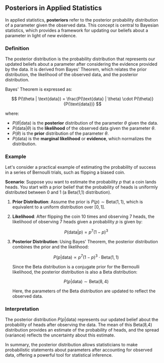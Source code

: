 ## Posteriors in Applied Statistics

In applied statistics, **posteriors** refer to the posterior probability distribution of a parameter given the observed data. This concept is central to Bayesian statistics, which provides a framework for updating our beliefs about a parameter in light of new evidence.

### Definition

The posterior distribution is the probability distribution that represents our updated beliefs about a parameter after considering the evidence provided by the data. It is derived from Bayes' Theorem, which relates the prior distribution, the likelihood of the observed data, and the posterior distribution.

Bayes' Theorem is expressed as:

$$
P(\theta | \text{data}) = \frac{P(\text{data} | \theta) \cdot P(\theta)}{P(\text{data})}
$$

where:
- $P(\theta | \text{data})$ is the **posterior** distribution of the parameter $\theta$ given the data.
- $P(\text{data} | \theta)$ is the **likelihood** of the observed data given the parameter $\theta$.
- $P(\theta)$ is the **prior** distribution of the parameter $\theta$.
- $P(\text{data})$ is the **marginal likelihood** or **evidence**, which normalizes the distribution.

### Example

Let's consider a practical example of estimating the probability of success in a series of Bernoulli trials, such as flipping a biased coin.

**Scenario**: Suppose you want to estimate the probability $p$ that a coin lands heads. You start with a prior belief that the probability of heads is uniformly distributed between 0 and 1 (a Beta(1,1) distribution).

1. **Prior Distribution**: Assume the prior is $P(p) \sim \text{Beta}(1,1)$, which is equivalent to a uniform distribution over $[0,1]$.

2. **Likelihood**: After flipping the coin 10 times and observing 7 heads, the likelihood of observing 7 heads given a probability $p$ is given by:

   $$
   P(\text{data} | p) = p^7 (1-p)^3
   $$

3. **Posterior Distribution**: Using Bayes' Theorem, the posterior distribution combines the prior and the likelihood:

   $$
   P(p | \text{data}) \propto p^7 (1-p)^3 \cdot \text{Beta}(1,1)
   $$

   Since the Beta distribution is a conjugate prior for the Bernoulli likelihood, the posterior distribution is also a Beta distribution:

   $$
   P(p | \text{data}) \sim \text{Beta}(8,4)
   $$

   Here, the parameters of the Beta distribution are updated to reflect the observed data.

### Interpretation

The posterior distribution $P(p | \text{data})$ represents our updated belief about the probability of heads after observing the data. The mean of this Beta(8,4) distribution provides an estimate of the probability of heads, and the spread (variance) reflects the uncertainty about this estimate.

In summary, the posterior distribution allows statisticians to make probabilistic statements about parameters after accounting for observed data, offering a powerful tool for statistical inference.
